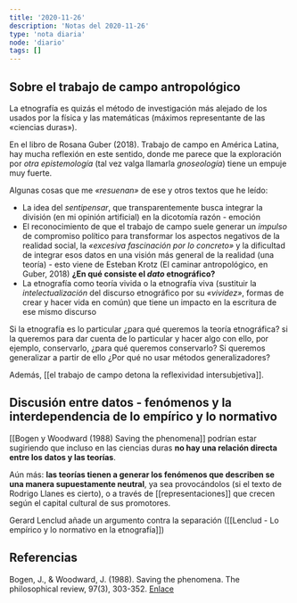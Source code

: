```yaml
---
title: '2020-11-26'
description: 'Notas del 2020-11-26'
type: 'nota diaria'
node: 'diario'
tags: []
---
```


## Sobre el trabajo de campo antropológico

La etnografía es quizás el método de investigación más alejado de los usados por la física y las matemáticas (máximos representante de las «ciencias duras»).

En el libro de Rosana Guber (2018). Trabajo de campo en América Latina, hay mucha reflexión en este sentido, donde me parece que la exploración por *otra epistemología* (tal vez valga llamarla *gnoseología*) tiene un empuje muy fuerte.

Algunas cosas que me *«resuenan»* de ese y otros textos que he leído:

- La idea del *sentipensar*, que transparentemente busca integrar la división (en mi opinión artificial) en la dicotomía razón - emoción
- El reconocimiento de que el trabajo de campo suele generar un *impulso* de compromiso político para transformar los aspectos negativos de la realidad social, la *«excesiva fascinación por lo concreto»* y la dificultad de integrar esos datos en una visión más general de la realidad (una teoría) - esto viene de Esteban Krotz (El caminar antropológico, en Guber, 2018) **¿En qué consiste el *dato* etnográfico?**
- La etnografía como teoría vivida o la etnografía viva (sustituir la *intelectualización* del discurso etnográfico por su *«vividez»*, formas de crear y hacer vida en común) que tiene un impacto en la escritura de ese mismo discurso

Si la etnografía es lo particular ¿para qué queremos la teoría etnográfica? si la queremos para dar cuenta de lo particular y hacer algo con ello, por ejemplo, conservarlo, ¿para qué queremos conservarlo? Si queremos generalizar a partir de ello ¿Por qué no usar métodos generalizadores?

Además, [[el trabajo de campo detona la reflexividad intersubjetiva]].

## Discusión entre datos - fenómenos y la interdependencia de lo empírico y lo normativo

[[Bogen y Woodward (1988) Saving the phenomena]] podrían estar sugiriendo que incluso en las ciencias duras **no hay una relación directa entre los datos y las teorías**. 

Aún más: **las teorías tienen a generar los fenómenos que describen se una manera supuestamente neutral**, ya sea provocándolos (si el texto de Rodrigo Llanes es cierto), o a través de [[representaciones]] que crecen según el capital cultural de sus promotores. 

Gerard Lenclud añade un argumento contra la separación ([[Lenclud - Lo empírico y lo normativo en la etnografía]])

## Referencias

Bogen, J., & Woodward, J. (1988). Saving the phenomena. The philosophical review, 97(3), 303-352. [Enlace](http://www.pitt.edu/~rtjbog/bogen/saving.pdf)